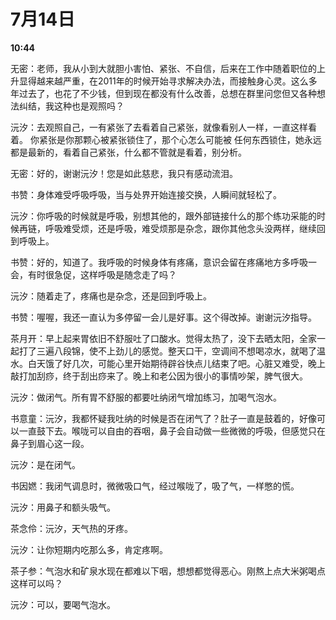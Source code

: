 # 7月14日

**10:44**

无密：老师，我从小到大就胆小害怕、紧张、不自信，后来在工作中随着职位的上升显得越来越严重，在2011年的时候开始寻求解决办法，而接触身心灵。这么多年过去了，也花了不少钱，但到现在都没有什么改善，总想在群里问您但又各种想法纠结，我这种也是观照吗？

沅汐：去观照自己，一有紧张了去看着自己紧张，就像看别人一样，一直这样看着。 你紧张是你那颗心被紧张锁住了，那个心怎么可能被  任何东西锁住，她永远都是最新的，看着自己紧张，什么都不管就是看着，别分析。

无密：好的，谢谢沅汐！您是如此慈悲，我只有感动流泪。

书赞：身体难受呼吸呼吸，当与处界开始连接交换，人瞬间就轻松了。

沅汐：你呼吸的时候就是呼吸，别想其他的，跟外部链接什么的那个练功采能的时候再链，呼吸难受烦，还是呼吸，难受烦那是杂念，跟你其他念头没两样，继续回到呼吸上。

书赞：好的，知道了。我呼吸的时候身体有疼痛，意识会留在疼痛地方多呼吸一会，有时很急促，这样呼吸是随念走了吗？

沅汐：随着走了，疼痛也是杂念，还是回到呼吸上。

书赞：喔喔，我还一直认为多停留一会儿是好事。这个得改掉。谢谢沅汐指导。

茶月开：早上起来胃依旧不舒服吐了口酸水。觉得太热了，没下去晒太阳，全家一起打了三遍八段锦，使不上劲儿的感觉。整天口干，空调间不想喝凉水，就喝了温水。白天饿了好几次，可能心里开始期待辟谷快点儿结束了吧。心脏又难受，晚上敲打加刮痧，终于刮出痧来了。晚上和老公因为很小的事情吵架，脾气很大。

沅汐：做闭气。所有胃不舒服的都要吐纳闭气增加练习，加喝气泡水。

书意童：沅汐，我都怀疑我吐纳的时候是否在闭气了？肚子一直是鼓着的，好像可以一直鼓下去。喉咙可以自由的吞咽，鼻子会自动做一些微微的呼吸，但感觉只在鼻子到眉心这一段。

沅汐：是在闭气。

书因㜣：我闭气调息时，微微吸口气，经过喉咙了，吸了气，一样憋的慌。

沅汐：用鼻子和额头吸气。

茶念伶：沅汐，天气热的牙疼。

沅汐：让你短期内吃那么多，肯定疼啊。

茶子参：气泡水和矿泉水现在都难以下咽，想想都觉得恶心。刚熬上点大米粥喝点这样可以吗？

沅汐：可以，要喝气泡水。

